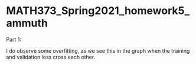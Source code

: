 # MATH373_Spring2021_homework5_ammuth


Part 1:

I do observe some overfitting, as we see this in the graph when the training and validation loss cross each other.

